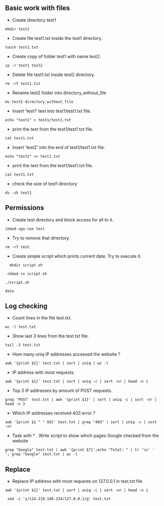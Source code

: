 ## Basic work with files

- Create directory test1  
 ```console
 mkdir test1
```

- Create file test1.txt inside the test1 directory.  
 ```console 
touch test1.txt
```

- Create copy of folder test1 with name test2.  
 ```console 
cp -r test1 test2
```

- Delete file test1.txt inside test2 directory.  
 ```console 
rm -rf test1.txt
```

- Rename test2 folder into directory_without_file  
 ```console 
mv test2 directory_without_file
```

- Insert 'test1' text into test1/test1.txt file.  
 ```console 
echo "text1" > test1/test1.txt
```

- print the text from the test1/test1.txt file.  
 ```console 
cat test1.txt
```

- Insert 'test2' into the end of test1/test1.txt file.  
 ```console 
echo "test2" >> test1.txt
```

- print the text from the test1/test1.txt file.  
 ```console 
cat test1.txt
```

- check the size of test1 directory  
 ```console 
du -sh test1
```

## Permissions

- Create test directory and block access for all to it.  
 ```console
 chmod ugo-rwx test
```

- Try to remove that directory.  
 ```console 
rm -rf test
```

- Create simple script which prints current date. Try to execute it.  
```console
  mkdir script.sh 
```  
```console
 chmod +x script.sh
```  
```console 
./script.sh
```  
 ```console
date
```  

## Log checking

- Count lines in the file test.txt.  
 ```console
 wc -l test.txt
```

- Show last 3 lines from the test.txt file.   
 ```console  
tail -3 test.txt
```

- Hom many uniq IP addresses accessed the website ?   
 ```console 
 awk '{print $1}' test.txt | sort | uniq | wc -l
```

- IP address with most requests.  
 ```console
 awk '{print $1}' test.txt | sort | uniq -c | sort -nr | head -n 1
```

- Top 3 IP addresses by amount of POST requests.  
 ```console
 grep 'POST' test.txt | awk '{print $1}' | sort | uniq -c | sort -nr | head -n 3
```

- Which IP addresses received 403 error ?   
 ```console
 awk '{print $1 " " $9}' test.txt | grep "403" | sort | uniq -c | sort -nr
```

- Task with * . Write script to show which pages Google checked from the website   
 ```console
 grep "Google" test.txt | awk '{print $7}';echo "Total: " | tr '\n' ' '; grep "Google" test.txt | wc -l
```

## Replace

- Replace IP address with most requests on 127.0.0.1 in test.txt file   
 ```console
 awk '{print $1}' test.txt | sort | uniq -c | sort -nr | head -n 1
```  
 ```console
  sed -i 's/114.119.140.234/127.0.0.1/g' test.txt
```
